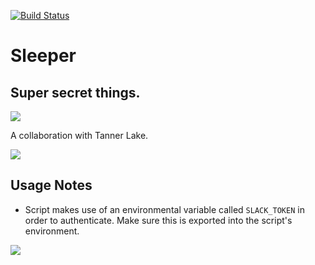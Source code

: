 [![Build Status](https://travis-ci.org/Jakeand3rson/Sleeper.svg?branch=jake)](https://travis-ci.org/Jakeand3rson/Sleeper)
# Sleeper


## Super secret things.


![](http://i.giphy.com/3oFyCYNrra8qo1Cv8Q.gif)

A collaboration with Tanner Lake.


![](http://i.giphy.com/3o7abu6MhmCNxqUT4I.gif)


## Usage Notes
- Script makes use of an environmental variable called `SLACK_TOKEN` in order
to authenticate. Make sure this is exported into the script's environment.

![](http://i.giphy.com/NGxO35FivioMw.gif)